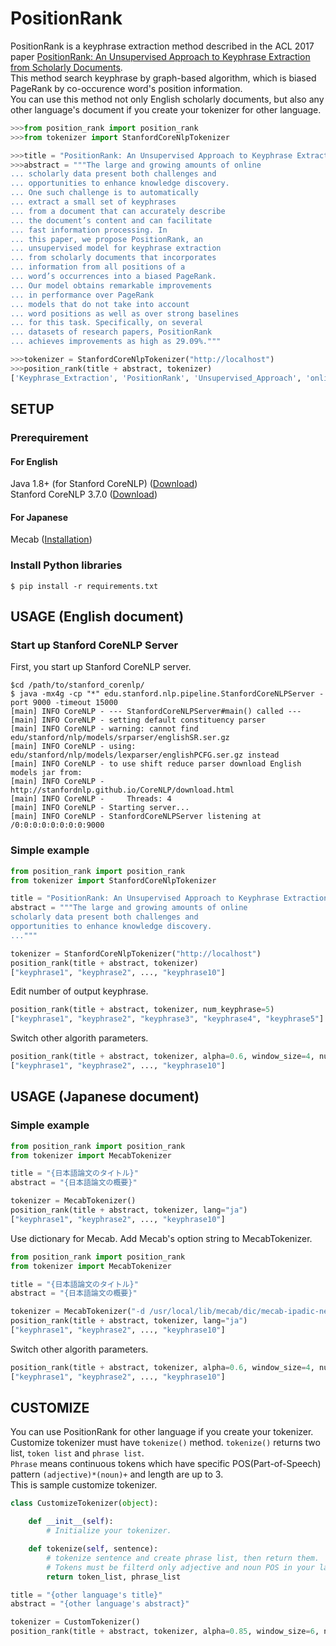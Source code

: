# PositionRank
PositionRank is a keyphrase extraction method described in the ACL 2017 paper [PositionRank: An Unsupervised Approach to Keyphrase Extraction from Scholarly Documents](http://aclweb.org/anthology/P/P17/P17-1102.pdf).  
This method search keyphrase by graph-based algorithm, which is biased PageRank by co-occurence word's position information.  
You can use this method not only English scholarly documents, but also any other language's document if you create your tokenizer for other language.  

```py
>>>from position_rank import position_rank
>>>from tokenizer import StanfordCoreNlpTokenizer

>>>title = "PositionRank: An Unsupervised Approach to Keyphrase Extraction from Scholarly Documents."
>>>abstract = """The large and growing amounts of online
... scholarly data present both challenges and
... opportunities to enhance knowledge discovery.
... One such challenge is to automatically
... extract a small set of keyphrases
... from a document that can accurately describe
... the document’s content and can facilitate
... fast information processing. In
... this paper, we propose PositionRank, an
... unsupervised model for keyphrase extraction
... from scholarly documents that incorporates
... information from all positions of a
... word’s occurrences into a biased PageRank.
... Our model obtains remarkable improvements
... in performance over PageRank
... models that do not take into account
... word positions as well as over strong baselines
... for this task. Specifically, on several
... datasets of research papers, PositionRank
... achieves improvements as high as 29.09%."""

>>>tokenizer = StanfordCoreNlpTokenizer("http://localhost")
>>>position_rank(title + abstract, tokenizer)
['Keyphrase_Extraction', 'PositionRank', 'Unsupervised_Approach', 'online_scholarly_data', 'scholarly_documents', 'Scholarly_Documents', 'PageRank_models', 'fast_information_processing', 'unsupervised_model', 'account_word_positions']
```

## SETUP
### Prerequirement
#### For English
Java 1.8+ (for Stanford CoreNLP) ([Download](http://www.oracle.com/technetwork/cn/java/javase/downloads/jdk8-downloads-2133151-zhs.html))  
Stanford CoreNLP 3.7.0 ([Download](https://stanfordnlp.github.io/CoreNLP/download.html))

#### For Japanese
Mecab ([Installation](http://taku910.github.io/mecab/#install))

### Install Python libraries
```shell
$ pip install -r requirements.txt
```

## USAGE (English document)
### Start up Stanford CoreNLP Server
First, you start up Stanford CoreNLP server.
```shell
$cd /path/to/stanford_corenlp/
$ java -mx4g -cp "*" edu.stanford.nlp.pipeline.StanfordCoreNLPServer -port 9000 -timeout 15000
[main] INFO CoreNLP - --- StanfordCoreNLPServer#main() called ---
[main] INFO CoreNLP - setting default constituency parser
[main] INFO CoreNLP - warning: cannot find edu/stanford/nlp/models/srparser/englishSR.ser.gz
[main] INFO CoreNLP - using: edu/stanford/nlp/models/lexparser/englishPCFG.ser.gz instead
[main] INFO CoreNLP - to use shift reduce parser download English models jar from:
[main] INFO CoreNLP - http://stanfordnlp.github.io/CoreNLP/download.html
[main] INFO CoreNLP -     Threads: 4
[main] INFO CoreNLP - Starting server...
[main] INFO CoreNLP - StanfordCoreNLPServer listening at /0:0:0:0:0:0:0:0:9000

```

### Simple example
```py
from position_rank import position_rank
from tokenizer import StanfordCoreNlpTokenizer

title = "PositionRank: An Unsupervised Approach to Keyphrase Extraction from Scholarly Documents."
abstract = """The large and growing amounts of online
scholarly data present both challenges and
opportunities to enhance knowledge discovery.
..."""

tokenizer = StanfordCoreNlpTokenizer("http://localhost")
position_rank(title + abstract, tokenizer)
["keyphrase1", "keyphrase2", ..., "keyphrase10"]
```

Edit number of output keyphrase.  
```py
position_rank(title + abstract, tokenizer, num_keyphrase=5)
["keyphrase1", "keyphrase2", "keyphrase3", "keyphrase4", "keyphrase5"]
```

Switch other algorith parameters.  
```py
position_rank(title + abstract, tokenizer, alpha=0.6, window_size=4, num_keyphrase=10, lang="en")
["keyphrase1", "keyphrase2", ..., "keyphrase10"]
```

## USAGE (Japanese document)
### Simple example
```py
from position_rank import position_rank
from tokenizer import MecabTokenizer

title = "{日本語論文のタイトル}"
abstract = "{日本語論文の概要}"

tokenizer = MecabTokenizer()
position_rank(title + abstract, tokenizer, lang="ja")
["keyphrase1", "keyphrase2", ..., "keyphrase10"]
```

Use dictionary for Mecab. Add Mecab's option string to MecabTokenizer.  
```py
from position_rank import position_rank
from tokenizer import MecabTokenizer

title = "{日本語論文のタイトル}"
abstract = "{日本語論文の概要}"

tokenizer = MecabTokenizer("-d /usr/local/lib/mecab/dic/mecab-ipadic-neologd")
position_rank(title + abstract, tokenizer, lang="ja")
["keyphrase1", "keyphrase2", ..., "keyphrase10"]
```
Switch other algorith parameters. 
```py
position_rank(title + abstract, tokenizer, alpha=0.6, window_size=4, num_keyphrase=10, lang="ja")
["keyphrase1", "keyphrase2", ..., "keyphrase10"]
```

## CUSTOMIZE
You can use PositionRank for other language if you create your tokenizer.  
Customize tokenizer must have `tokenize()` method. `tokenize()` returns two list, `token list` and `phrase list`.  
`Phrase` means continuous tokens which have specific POS(Part-of-Speech) pattern `(adjective)*(noun)+` and length are up to 3.  
This is sample customize tokenizer.  
```py
class CustomizeTokenizer(object):

    def __init__(self):
        # Initialize your tokenizer.

    def tokenize(self, sentence):
        # tokenize sentence and create phrase list, then return them.
        # Tokens must be filterd only adjective and noun POS in your language.
        return token_list, phrase_list

title = "{other language's title}"
abstract = "{other language's abstract}"

tokenizer = CustomTokenizer()
position_rank(title + abstract, tokenizer, alpha=0.85, window_size=6, num_keyphrase=10, lang="custom")

```
